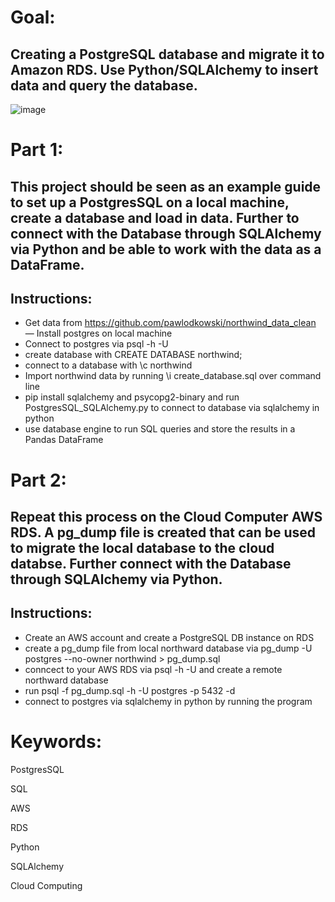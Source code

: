 
# Goal: 

## Creating a PostgreSQL database  and migrate it to Amazon RDS. Use Python/SQLAlchemy to insert data and query the database.

![image](https://user-images.githubusercontent.com/79086000/136655767-a86f51fd-9ec8-4616-a3d3-77d8aea6842d.png)

# Part 1:
## This project should be seen as an example guide to set up a PostgresSQL on a local machine, create a database and load in data. Further to connect with the Database through SQLAlchemy via Python and be able to work with the data as a DataFrame. 

## Instructions:
- Get data from https://github.com/pawlodkowski/northwind_data_clean
— Install postgres on local machine
- Connect to postgres via psql -h <host> -U <user> 
- create database with CREATE DATABASE northwind;
- connect to a database with \c northwind
- Import northwind data by running \i create_database.sql over command line
- pip install sqlalchemy and psycopg2-binary and run PostgresSQL_SQLAlchemy.py to connect to database via sqlalchemy in python
- use database engine to run SQL queries and store the results in a Pandas DataFrame

# Part 2:
## Repeat this process on the Cloud Computer AWS RDS. A pg_dump file is created that can be used to migrate the local database to the cloud databse. Further connect with the Database through SQLAlchemy via Python.

## Instructions:
- Create an AWS account and create a PostgreSQL DB instance on RDS
- create a pg_dump file from local northward database via pg_dump -U postgres --no-owner northwind > pg_dump.sql
- conncect to your AWS RDS via psql -h <remote-host> -U <user> and create a remote northward database
- run psql -f pg_dump.sql -h <remote-host> -U postgres -p 5432 -d <db-name>
- connect to postgres via sqlalchemy in python by running the program


# Keywords:

PostgresSQL

SQL

AWS

RDS

Python

SQLAlchemy

Cloud Computing
